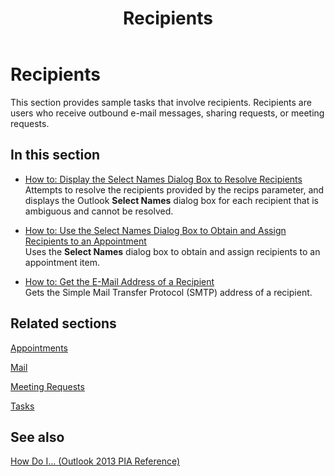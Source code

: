 ﻿---
title: Recipients
TOCTitle: Recipients
ms:assetid: 38aac7a2-b3ef-4a57-8ae2-f4f6312657ed
ms:mtpsurl: https://msdn.microsoft.com/en-us/library/Ff184602(v=office.15)
ms:contentKeyID: 55119897
ms.date: 07/24/2014
mtps_version: v=office.15
---

# Recipients

This section provides sample tasks that involve recipients. Recipients are users who receive outbound e-mail messages, sharing requests, or meeting requests.

## In this section

  - [How to: Display the Select Names Dialog Box to Resolve Recipients](how-to-display-the-select-names-dialog-box-to-resolve-recipients.md)  
    Attempts to resolve the recipients provided by the recips parameter, and displays the Outlook **Select Names** dialog box for each recipient that is ambiguous and cannot be resolved.

  - [How to: Use the Select Names Dialog Box to Obtain and Assign Recipients to an Appointment](how-to-use-the-select-names-dialog-box-to-obtain-and-assign-recipients-to-an-appointment.md)  
    Uses the **Select Names** dialog box to obtain and assign recipients to an appointment item.

  - [How to: Get the E-Mail Address of a Recipient](how-to-get-the-e-mail-address-of-a-recipient.md)  
    Gets the Simple Mail Transfer Protocol (SMTP) address of a recipient.

## Related sections

[Appointments](appointments.md)

[Mail](mail.md)

[Meeting Requests](meeting-requests.md)

[Tasks](tasks.md)

## See also



[How Do I... (Outlook 2013 PIA Reference)](how-do-i-outlook-2013-pia-reference.md)

